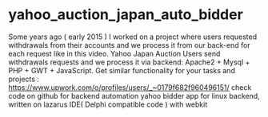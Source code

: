 # yahoo_auction_japan_auto_bidder
Some years ago ( early 2015 ) I worked on a project where users requested withdrawals from their accounts and we process it from our back-end for each request like in this video.  Yahoo Japan Auction Users send withdrawals requests and we process it via backend:  Apache2 + Mysql + PHP + GWT + JavaScript.  Get similar functionality for your tasks and projects :  https://www.upwork.com/o/profiles/users/_~0179f682f960496151/  check code on github for backend automation yahoo bidder app for linux backend, written on lazarus IDE( Delphi compatible code ) with webkit
